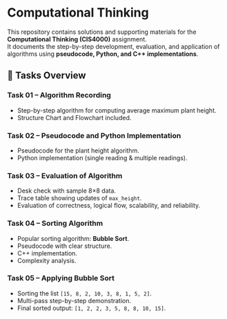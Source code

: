 # Computational Thinking

This repository contains solutions and supporting materials for the **Computational Thinking (CIS4000)** assignment.  
It documents the step-by-step development, evaluation, and application of algorithms using **pseudocode, Python, and C++ implementations**.

## 📘 Tasks Overview

### **Task 01 – Algorithm Recording**
- Step-by-step algorithm for computing average maximum plant height.
- Structure Chart and Flowchart included.

### **Task 02 – Pseudocode and Python Implementation**
- Pseudocode for the plant height algorithm.
- Python implementation (single reading & multiple readings).

### **Task 03 – Evaluation of Algorithm**
- Desk check with sample 8×8 data.
- Trace table showing updates of `max_height`.
- Evaluation of correctness, logical flow, scalability, and reliability.

### **Task 04 – Sorting Algorithm**
- Popular sorting algorithm: **Bubble Sort**.
- Pseudocode with clear structure.
- C++ implementation.
- Complexity analysis.

### **Task 05 – Applying Bubble Sort**
- Sorting the list `[15, 8, 2, 10, 3, 8, 1, 5, 2]`.
- Multi-pass step-by-step demonstration.
- Final sorted output: `[1, 2, 2, 3, 5, 8, 8, 10, 15]`.
